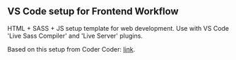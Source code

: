 ## VS Code setup for Frontend Workflow

HTML + SASS + JS setup template for web development. Use with VS Code 'Live Sass Compiler' and 'Live Server' plugins.

Based on this setup from Coder Coder: [link](https://www.youtube.com/watch?v=aydFCQiUW44). 
